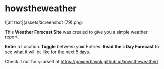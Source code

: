 # howstheweather

![alt text](assets/Screenshot (79).png)

This **Weather Forecast Site** was created to give you a simple weather report.

**Enter** a Location. 
**Toggle** between your Entries.
**Read the 5 Day Forecast** to see what it will be like for the next 5 days.

Check it out for yourself at https://ponderhavok.github.io/howstheweather/

